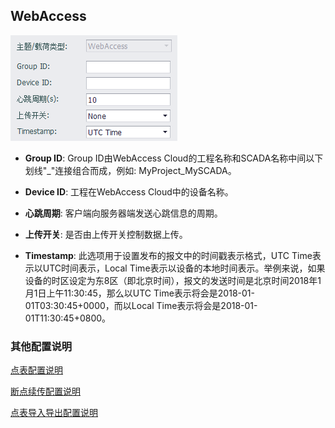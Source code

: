 
## WebAccess




![](MQTT_webaccessserver.png)

- **Group ID**: Group ID由WebAccess Cloud的工程名称和SCADA名称中间以下划线"\_"连接组合而成，例如: MyProject\_MySCADA。

- **Device ID**: 工程在WebAccess Cloud中的设备名称。
 
- **心跳周期**: 客户端向服务器端发送心跳信息的周期。

- **上传开关**: 是否由上传开关控制数据上传。

- **Timestamp**: 此选项用于设置发布的报文中的时间戳表示格式，UTC Time表示以UTC时间表示，Local Time表示以设备的本地时间表示。举例来说，如果设备的时区设定为东8区（即北京时间），报文的发送时间是北京时间2018年1月1日上午11:30:45，那么以UTC Time表示将会是2018-01-01T03:30:45+0000，而以Local Time表示将会是2018-01-01T11:30:45+0800。

### 其他配置说明

[点表配置说明](./others/TagList_Setting.html)   

[断点续传配置说明](./others/resume.html)

[点表导入导出配置说明](./others/excel.html)

